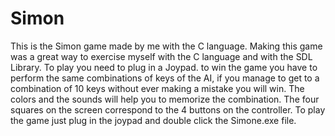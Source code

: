 # Simon
This is the Simon game made by me with the C language. Making this game was a great way to exercise myself with the C language and with the SDL Library. To play you need to plug in a Joypad. to win the game you have to perform the same combinations of keys of the AI, if you manage to get to a combination of 10 keys without ever making a mistake you will win. The colors and the sounds will help you to memorize the combination. The four squares on the screen correspond to the 4 buttons on the controller. To play the game just plug in the joypad and double click the Simone.exe file.

